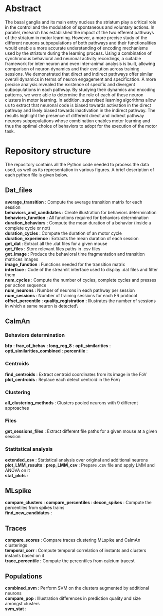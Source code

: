 # Abstract
The basal ganglia and its main entry nucleus the striatum play a critical role in the control and the modulation of spontaneous and voluntary actions. 
In parallel, research has established the impact of the two efferent pathways of the striatum in motor learning. However, a more precise study of the different neurons subpopulations of both pathways and their functionalities would
enable a more accurate understanding of encoding mechanisms used by the striatum during the
learning process. Using a combination of synchronous behavioral and neuronal activity 
recordings, a suitable framework for inter-neuron and even inter-animal analysis is built, allowing
comparison of neuron dynamics and their evolution across training sessions. We demonstrated
that direct and indirect pathways offer similar overall dynamics in terms of neuron engagement
and specification. A more precise analysis revealed the existence of specific and divergent 
subpopulations in each pathway. By studying their dynamics and encoding patterns, we were able
to determine the role of each of these neuron clusters in motor learning. In addition, supervised learning algorithms allow us to extract that neuronal code is biased towards activation in
the direct pathway and likely biased towards inactivation in the indirect pathway. The results
highlight the presence of different direct and indirect pathway neurons subpopulations whose
combination enables motor learning and thus the optimal choice of behaviors to adopt for the
execution of the motor task.


# Repository structure
The repository contains all the Python code needed to process the data used, as well as its representation in various figures. A brief description of each python file is given below.

## Dat_files
**average_transition** : Compute the average transition matrix for each session\
**behaviors_and_candidates** : Create illustration for behaviors determination\
**behaviors_function** : All functions required for behaviors determination\
**duration_behaviors** : Compute the mean duration of a behavior (inside a complete cycle or not)\
**duration_cycles** : Compute the duration of an motor cycle \
**duration_experience** : Extracts the mean duration of each session \
**get_dat** : Extract all the .dat files for a given mouse \
**get_files** : Store relevant files paths in .csv files\
**get_image** : Produce the behavioral time fragmentation and transition matrices images\
**image_function** : Functions needed for the transition matrix \
**interface** : Code of the streamlit interface used to display .dat files and filter them\
**num_cycles** : Compute the number of cycles, complete cycles and presses per action sequence\
**num_neurons** : Number of neurons in each pathway per session \
**num_sessions** : Number of training sessions for each FR protocol \
**offset_percentile** :
**quality_registration** : Illustrates the number of sessions in which a same neuron is detected\

## CaImAn

### Behaviors determination

**bfp** : 
**frac_of_behav** : 
**long_reg_8** : 
**opti_similarities** : 
**opti_similarities_combined** : 
**percentile** : 

### Centroids

**find_centroids** : Extract centroid coordinates from its image in the FoV\
**plot_centroids** : Replace each detect centroid in the FoV\

### Clustering

**all_clustering_methods** : Clusters pooled neurons with 9 different approaches

### Files

**get_sessions_files** : Extract different file paths for a given mouse at a given session

### Statitstical analysis

**extended_csv** : Statistical analysis over original and additional neurons\
**plot_LMM_results** : 
**prep_LMM_csv** : Prepare .csv file and apply LMM and ANOVA on it\
**stat_plots** : 

## MLspike

**compare_clusters** : 
**compare_percentiles** : 
**decon_spikes** : Compute the percentiles from spikes trains\
**find_new_candidates** : 

## Traces

**compare_scores** : Compare traces clustering MLspike and CaImAn clusterings\
**temporal_corr** : Compute temporal correlation of instants and clusters instants based on it \
**trace_percentile** : Compute the percentiles from calcium traces\

## Populations

**combined_svm** : Perform SVM on the clusters augmented by additional neurons\
**compare_pop** : Illustration differences in prediction quality and size amongst clusters\
**svm_stat** : 


